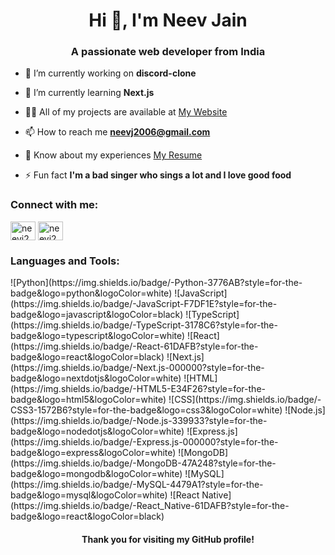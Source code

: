 <h1 align="center">Hi 👋, I'm Neev Jain</h1>
<h3 align="center">A passionate web developer from India</h3>

- 🔭 I’m currently working on **discord-clone**

- 🌱 I’m currently learning **Next.js**

- 👨‍💻 All of my projects are available at [My Website](https://neevj2006.github.io/portfolio/)

- 📫 How to reach me **neevj2006@gmail.com**

- 📄 Know about my experiences [My Resume](https://drive.google.com/file/d/1L8wDjAplXK0aTpjUbL8gqkEG8hI__9f8/view?usp=sharing)

- ⚡ Fun fact **I'm a bad singer who sings a lot and I love good food**

<h3 align="left">Connect with me:</h3>
<p align="left">
<a href="https://linkedin.com/in/neevj2006" target="blank"><img align="center" src="https://raw.githubusercontent.com/rahuldkjain/github-profile-readme-generator/master/src/images/icons/Social/linked-in-alt.svg" alt="neevj2006" height="30" width="40" /></a>
<a href="https://instagram.com/neevj2006" target="blank"><img align="center" src="https://raw.githubusercontent.com/rahuldkjain/github-profile-readme-generator/master/src/images/icons/Social/instagram.svg" alt="neevj2006" height="30" width="40" /></a>
</p>

<h3 align="left">Languages and Tools:</h3>
![Python](https://img.shields.io/badge/-Python-3776AB?style=for-the-badge&logo=python&logoColor=white)
![JavaScript](https://img.shields.io/badge/-JavaScript-F7DF1E?style=for-the-badge&logo=javascript&logoColor=black)
![TypeScript](https://img.shields.io/badge/-TypeScript-3178C6?style=for-the-badge&logo=typescript&logoColor=white)
![React](https://img.shields.io/badge/-React-61DAFB?style=for-the-badge&logo=react&logoColor=black)
![Next.js](https://img.shields.io/badge/-Next.js-000000?style=for-the-badge&logo=nextdotjs&logoColor=white)
![HTML](https://img.shields.io/badge/-HTML5-E34F26?style=for-the-badge&logo=html5&logoColor=white)
![CSS](https://img.shields.io/badge/-CSS3-1572B6?style=for-the-badge&logo=css3&logoColor=white)
![Node.js](https://img.shields.io/badge/-Node.js-339933?style=for-the-badge&logo=nodedotjs&logoColor=white)
![Express.js](https://img.shields.io/badge/-Express.js-000000?style=for-the-badge&logo=express&logoColor=white)
![MongoDB](https://img.shields.io/badge/-MongoDB-47A248?style=for-the-badge&logo=mongodb&logoColor=white)
![MySQL](https://img.shields.io/badge/-MySQL-4479A1?style=for-the-badge&logo=mysql&logoColor=white)
![React Native](https://img.shields.io/badge/-React_Native-61DAFB?style=for-the-badge&logo=react&logoColor=black)


<h4 align="center"> Thank you for visiting my GitHub profile!</h4>
